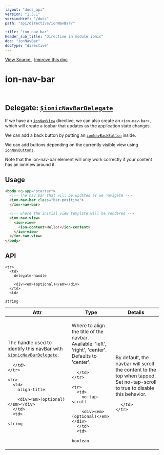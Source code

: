 ```yaml
---
layout: "docs_api"
version: "1.3.1"
versionHref: "/docs"
path: "api/directive/ionNavBar/"

title: "ion-nav-bar"
header_sub_title: "Directive in module ionic"
doc: "ionNavBar"
docType: "directive"
---
```


<div class="improve-docs">
<a href='http://github.com/driftyco/ionic/tree/1.x/js/angular/directive/navBar.js#L2'>
View Source
</a>
&nbsp;
<a href='http://github.com/driftyco/ionic/edit/1.x/js/angular/directive/navBar.js#L2'>
Improve this doc
</a>
</div>




<h1 class="api-title">

ion-nav-bar



<br/>
<small>
Delegate: <a href="/docs/api/service/$ionicNavBarDelegate/"><code>$ionicNavBarDelegate</code></a>
</small>

</h1>





If we have an <a href="/docs/api/directive/ionNavView/"><code>ionNavView</code></a> directive, we can also create an
`<ion-nav-bar>`, which will create a topbar that updates as the application state changes.

We can add a back button by putting an <a href="/docs/api/directive/ionNavBackButton/"><code>ionNavBackButton</code></a> inside.

We can add buttons depending on the currently visible view using
<a href="/docs/api/directive/ionNavButtons/"><code>ionNavButtons</code></a>.

Note that the ion-nav-bar element will only work correctly if your content has an
ionView around it.









<h2 id="usage">Usage</h2>

```html
<body ng-app="starter">
  <!-- The nav bar that will be updated as we navigate -->
  <ion-nav-bar class="bar-positive">
  </ion-nav-bar>

  <!-- where the initial view template will be rendered -->
  <ion-nav-view>
    <ion-view>
      <ion-content>Hello!</ion-content>
    </ion-view>
  </ion-nav-view>
</body>
```


<h2 id="api" style="clear:both;">API</h2>

<table class="table" style="margin:0;">
  <thead>
    <tr>
      <th>Attr</th>
      <th>Type</th>
      <th>Details</th>
    </tr>
  </thead>
  <tbody>
    
    <tr>
      <td>
        delegate-handle
        
        <div><em>(optional)</em></div>
      </td>
      <td>
        
  <code>string</code>
      </td>
      <td>
        <p>The handle used to identify this navBar
with <a href="/docs/api/service/$ionicNavBarDelegate/"><code>$ionicNavBarDelegate</code></a>.</p>

        
      </td>
    </tr>
    
    <tr>
      <td>
        align-title
        
        <div><em>(optional)</em></div>
      </td>
      <td>
        
  <code>string</code>
      </td>
      <td>
        <p>Where to align the title of the navbar.
Available: &#39;left&#39;, &#39;right&#39;, &#39;center&#39;. Defaults to &#39;center&#39;.</p>

        
      </td>
    </tr>
    
    <tr>
      <td>
        no-tap-scroll
        
        <div><em>(optional)</em></div>
      </td>
      <td>
        
  <code>boolean</code>
      </td>
      <td>
        <p>By default, the navbar will scroll the content
to the top when tapped.  Set no-tap-scroll to true to disable this behavior.</p>

        
      </td>
    </tr>
    
  </tbody>
</table>










